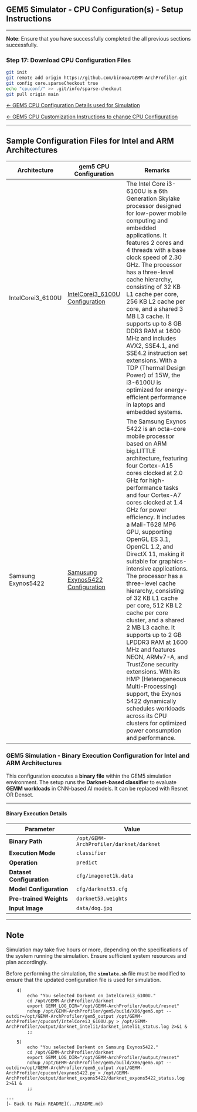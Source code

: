 ## GEM5 Simulator - CPU Configuration(s) - Setup Instructions

---

**Note**: Ensure that you have successfully completed the all previous sections successfully.


### Step 17: Download CPU Configuration Files
```bash
git init
git remote add origin https://github.com/binooa/GEMM-ArchProfiler.git
git config core.sparseCheckout true
echo "cpuconf/" >> .git/info/sparse-checkout
git pull origin main
```
[← GEM5 CPU Configuration Details used for Simulation](gem5cpuconf.md)

[← GEM5 CPU Customization Instructions to change CPU Configuration](gem5cpugeneric.md)

---

## Sample Configuration Files for Intel and ARM Architectures


| Architecture | gem5 CPU Configuration | Remarks |
|----------|----------|----------|
| IntelCorei3_6100U   | [IntelCorei3_6100U Configuration](https://github.com/binooa/GEMM-ArchProfiler/blob/main/cpuconf/IntelCorei3_6100U.py)   | The Intel Core i3-6100U is a 6th Generation Skylake processor designed for low-power mobile computing and embedded applications. It features 2 cores and 4 threads with a base clock speed of 2.30 GHz. The processor has a three-level cache hierarchy, consisting of 32 KB L1 cache per core, 256 KB L2 cache per core, and a shared 3 MB L3 cache. It supports up to 8 GB DDR3 RAM at 1600 MHz and includes AVX2, SSE4.1, and SSE4.2 instruction set extensions. With a TDP (Thermal Design Power) of 15W, the i3-6100U is optimized for energy-efficient performance in laptops and embedded systems.|
| Samsung Exynos5422   | [Samusung Exynos5422 Configuration](https://github.com/binooa/GEMM-ArchProfiler/blob/main/cpuconf/exynos5422.py)   | The Samsung Exynos 5422 is an octa-core mobile processor based on ARM big.LITTLE architecture, featuring four Cortex-A15 cores clocked at 2.0 GHz for high-performance tasks and four Cortex-A7 cores clocked at 1.4 GHz for power efficiency. It includes a Mali-T628 MP6 GPU, supporting OpenGL ES 3.1, OpenCL 1.2, and DirectX 11, making it suitable for graphics-intensive applications. The processor has a three-level cache hierarchy, consisting of 32 KB L1 cache per core, 512 KB L2 cache per core cluster, and a shared 2 MB L3 cache. It supports up to 2 GB LPDDR3 RAM at 1600 MHz and features NEON, ARMv7-A, and TrustZone security extensions. With its HMP (Heterogeneous Multi-Processing) support, the Exynos 5422 dynamically schedules workloads across its CPU clusters for optimized power consumption and performance.  |




### GEM5 Simulation - Binary Execution Configuration for Intel and ARM Architectures
This configuration executes a **binary file** within the GEM5 simulation environment. The setup runs the **Darknet-based classifier** to evaluate **GEMM workloads** in CNN-based AI models. It can be replaced with Resnet OR Denset.

---

#### **Binary Execution Details** 

| Parameter | Value |
|-----------|----------------------------------------------------------|
| **Binary Path** | `/opt/GEMM-ArchProfiler/darknet/darknet` |
| **Execution Mode** | `classifier` |
| **Operation** | `predict` |
| **Dataset Configuration** | `cfg/imagenet1k.data` |
| **Model Configuration** | `cfg/darknet53.cfg` |
| **Pre-trained Weights** | `darknet53.weights` |
| **Input Image** | `data/dog.jpg` |

---

## Note

Simulation may take five hours or more, depending on the specifications of the system running the simulation. Ensure sufficient system resources and plan accordingly. 

Before performing the simulation, the **`simulate.sh`** file must be modified to ensure that the updated configuration file is used for simulation.

```
    4)
        echo "You selected Darkent on IntelCorei3_6100U."
        cd /opt/GEMM-ArchProfiler/darknet
        export GEMM_LOG_DIR="/opt/GEMM-ArchProfiler/output/resnet"               
        nohup /opt/GEMM-ArchProfiler/gem5/build/X86/gem5.opt --outdir=/opt/GEMM-ArchProfiler/gem5_output /opt/GEMM-ArchProfiler/cpuconf/IntelCorei3_6100U.py > /opt/GEMM-ArchProfiler/output/darknet_inteli1/darknet_inteli1_status.log 2>&1 &
        ;;

    5)
        echo "You selected Darkent on Samsung Exynos5422."
        cd /opt/GEMM-ArchProfiler/darknet
        export GEMM_LOG_DIR="/opt/GEMM-ArchProfiler/output/resnet"               
        nohup /opt/GEMM-ArchProfiler/gem5/build/X86/gem5.opt --outdir=/opt/GEMM-ArchProfiler/gem5_output /opt/GEMM-ArchProfiler/cpuconf/exynos5422.py > /opt/GEMM-ArchProfiler/output/darknet_exyons5422/darknet_exyons5422_status.log 2>&1 &
        ;;

---
[← Back to Main README](../README.md)